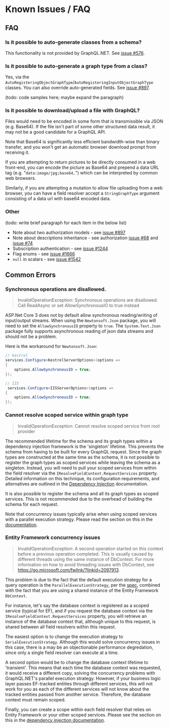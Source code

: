 # Known Issues / FAQ

## FAQ

### Is it possible to auto-generate classes from a schema?

This functionality is not provided by GraphQL.NET. See [issue #576](https://github.com/graphql-dotnet/graphql-dotnet/issues/576).

### Is it possible to auto-generate a graph type from a class?

Yes, via the `AutoRegisteringObjectGraphType`/`AutoRegisteringInputObjectGraphType` classes.
You can also override auto-generated fields. See [issue #897](https://github.com/graphql-dotnet/graphql-dotnet/issues/897).

(todo: code samples here; maybe expand the paragraph)

### Is it possible to download/upload a file with GraphQL?

Files would need to be encoded in some form that is transmissible via JSON (e.g. Base64). If the file isn't part of some other
structured data result, it may not be a good candidate for a GraphQL API.

Note that Base64 is significantly less efficient bandwidth-wise than binary transfer, and you won't get an automatic browser
download prompt from receiving it.

If you are attempting to return pictures to be directly consumed in a web front-end, you can encode the picture as Base64 and
prepend a data URL tag (e.g. "`data:image/jpg;base64,`") which can be interpreted by common web browsers.

Similarly, if you are attempting a mutation to allow file uploading from a web browser, you can have a field resolver
accept a `StringGraphType` argument consisting of a data url with base64 encoded data.

### Other

(todo: write brief paragraph for each item in the below list)

* Note about two authorization models - see [issue #897](https://github.com/graphql-dotnet/graphql-dotnet/issues/897)
* Note about descriptions inheritance - see authorization [issue #68](https://github.com/graphql-dotnet/authorization/issues/68) and [issue #74](https://github.com/graphql-dotnet/authorization/issues/74)
* Subscription authentication - see [issue #1244](https://github.com/graphql-dotnet/graphql-dotnet/issues/1244)
* Flag enums - see [issue #1666](https://github.com/graphql-dotnet/graphql-dotnet/issues/1666)
* `null` in scalars - see [issue #1542](https://github.com/graphql-dotnet/graphql-dotnet/issues/1542)

## Common Errors

### Synchronous operations are disallowed.

> InvalidOperationException: Synchronous operations are disallowed. Call ReadAsync or set AllowSynchronousIO to true instead

ASP.Net Core 3 does not by default allow synchronous reading/writing of input/output streams. When using the `Newtonsoft.Json` package,
you will need to set the `AllowSynchronousIO` property to `true`. The `System.Text.Json` package fully supports
asynchronous reading of json data streams and should not be a problem.

Here is the workaround for `Newtonsoft.Json`:

```csharp
// kestrel
services.Configure<KestrelServerOptions>(options =>
{
    options.AllowSynchronousIO = true;
});

// IIS
 services.Configure<IISServerOptions>(options =>
{
    options.AllowSynchronousIO = true;
});
```

### Cannot resolve scoped service within graph type

> InvalidOperationException: Cannot resolve scoped service from root provider

The recommended lifetime for the schema and its graph types within a dependency injection
framework is the 'singleton' lifetime. This prevents the schema from having to be built
for every GraphQL request. Since the graph types are constructed at the same time as the
schema, it is not possible to register the graph types as scoped services while leaving
the schema as a singleton. Instead, you will need to pull your scoped services from within
the field resolver via the `IResolveFieldContext.RequestServices` property.  Detailed
information on this technique, its configuration requirements, and alternatives are outlined
in the [Dependency Injection](../getting-started/dependency-injection) documentation.

It is also possible to register the schema and all its graph types as scoped services.
This is not recommended due to the overhead of building the schema for each request.

Note that concurrency issues typically arise when using scoped services with a parallel
execution strategy. Please read the section on this in the
[documentation](../getting-started/dependency-injection#scoped-services-with-a-singleton-schema-lifetime).

### Entity Framework concurrency issues

> InvalidOperationException: A second operation started on this context before a previous
> operation completed. This is usually caused by different threads using the same instance
> of DbContext. For more information on how to avoid threading issues with DbContext,
> see https://go.microsoft.com/fwlink/?linkid=2097913.

This problem is due to the fact that the default execution strategy for a query operation
is the `ParallelExecutionStrategy`, per the [spec](https://spec.graphql.org/June2018/#sec-Normal-and-Serial-Execution),
combined with the fact that you are using a shared instance of the Entity Framework
`DbContext`.

For instance, let's say the database context is registered as a scoped service (typical for EF),
and if you request the database context via the `IResolveFieldContext.RequestServices` property,
you will retrieve an instance of the database context that, although unique
to this request, is shared between all field resolvers within this request.

The easiest option is to change the execution strategy to `SerialExecutionStrategy`. Although
this would solve concurrency issues in this case, there is a may be an objectionable performance
degredation, since only a single field resolver can execute at a time.

A second option would be to change the database context lifetime to 'transient'. This means
that each time the database context was requested, it would receive a different copy, solving
the concurrency problems with GraphQL.NET's parallel execution strategy. However, if your
business logic layer passes EF-tracked entities through different services, this will not
work for you as each of the different services will not know about the tracked entities
passed from another service. Therefore, the database context must remain scoped.

Finally, you can create a scope within each field resolver that relies on Entity Framework
or your other scoped services. Please see the section on this in the
[dependency injection documentation](../getting-started/dependency-injection#scoped-services-with-a-singleton-schema-lifetime).

